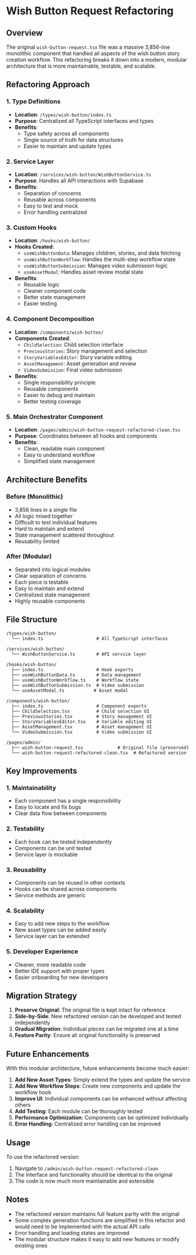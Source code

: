 # Wish Button Request Refactoring

## Overview

The original `wish-button-request.tsx` file was a massive 3,856-line monolithic component that handled all aspects of the wish button story creation workflow. This refactoring breaks it down into a modern, modular architecture that is more maintainable, testable, and scalable.

## Refactoring Approach

### 1. Type Definitions
- **Location**: `/types/wish-button/index.ts`
- **Purpose**: Centralized all TypeScript interfaces and types
- **Benefits**: 
  - Type safety across all components
  - Single source of truth for data structures
  - Easier to maintain and update types

### 2. Service Layer
- **Location**: `/services/wish-button/WishButtonService.ts`
- **Purpose**: Handles all API interactions with Supabase
- **Benefits**:
  - Separation of concerns
  - Reusable across components
  - Easy to test and mock
  - Error handling centralized

### 3. Custom Hooks
- **Location**: `/hooks/wish-button/`
- **Hooks Created**:
  - `useWishButtonData`: Manages children, stories, and data fetching
  - `useWishButtonWorkflow`: Handles the multi-step workflow state
  - `useWishButtonSubmission`: Manages video submission logic
  - `useAssetModal`: Handles asset review modal state
- **Benefits**:
  - Reusable logic
  - Cleaner component code
  - Better state management
  - Easier testing

### 4. Component Decomposition
- **Location**: `/components/wish-button/`
- **Components Created**:
  - `ChildSelection`: Child selection interface
  - `PreviousStories`: Story management and selection
  - `StoryVariablesEditor`: Story variable editing
  - `AssetManagement`: Asset generation and review
  - `VideoSubmission`: Final video submission
- **Benefits**:
  - Single responsibility principle
  - Reusable components
  - Easier to debug and maintain
  - Better testing coverage

### 5. Main Orchestrator Component
- **Location**: `/pages/admin/wish-button-request-refactored-clean.tsx`
- **Purpose**: Coordinates between all hooks and components
- **Benefits**:
  - Clean, readable main component
  - Easy to understand workflow
  - Simplified state management

## Architecture Benefits

### Before (Monolithic)
- 3,856 lines in a single file
- All logic mixed together
- Difficult to test individual features
- Hard to maintain and extend
- State management scattered throughout
- Reusability limited

### After (Modular)
- Separated into logical modules
- Clear separation of concerns
- Each piece is testable
- Easy to maintain and extend
- Centralized state management
- Highly reusable components

## File Structure

```
/types/wish-button/
  └── index.ts                    # All TypeScript interfaces

/services/wish-button/
  └── WishButtonService.ts        # API service layer

/hooks/wish-button/
  ├── index.ts                    # Hook exports
  ├── useWishButtonData.ts        # Data management
  ├── useWishButtonWorkflow.ts    # Workflow state
  ├── useWishButtonSubmission.ts  # Video submission
  └── useAssetModal.ts           # Asset modal

/components/wish-button/
  ├── index.ts                    # Component exports
  ├── ChildSelection.tsx          # Child selection UI
  ├── PreviousStories.tsx         # Story management UI
  ├── StoryVariablesEditor.tsx    # Variable editing UI
  ├── AssetManagement.tsx         # Asset management UI
  └── VideoSubmission.tsx         # Video submission UI

/pages/admin/
  ├── wish-button-request.tsx             # Original file (preserved)
  └── wish-button-request-refactored-clean.tsx  # Refactored version
```

## Key Improvements

### 1. Maintainability
- Each component has a single responsibility
- Easy to locate and fix bugs
- Clear data flow between components

### 2. Testability
- Each hook can be tested independently
- Components can be unit tested
- Service layer is mockable

### 3. Reusability
- Components can be reused in other contexts
- Hooks can be shared across components
- Service methods are generic

### 4. Scalability
- Easy to add new steps to the workflow
- New asset types can be added easily
- Service layer can be extended

### 5. Developer Experience
- Cleaner, more readable code
- Better IDE support with proper types
- Easier onboarding for new developers

## Migration Strategy

1. **Preserve Original**: The original file is kept intact for reference
2. **Side-by-Side**: New refactored version can be developed and tested independently
3. **Gradual Migration**: Individual pieces can be migrated one at a time
4. **Feature Parity**: Ensure all original functionality is preserved

## Future Enhancements

With this modular architecture, future enhancements become much easier:

1. **Add New Asset Types**: Simply extend the types and update the service
2. **Add New Workflow Steps**: Create new components and update the workflow hook
3. **Improve UI**: Individual components can be enhanced without affecting others
4. **Add Testing**: Each module can be thoroughly tested
5. **Performance Optimization**: Components can be optimized individually
6. **Error Handling**: Centralized error handling can be improved

## Usage

To use the refactored version:

1. Navigate to `/admin/wish-button-request-refactored-clean`
2. The interface and functionality should be identical to the original
3. The code is now much more maintainable and extensible

## Notes

- The refactored version maintains full feature parity with the original
- Some complex generation functions are simplified in this refactor and would need to be implemented with the actual API calls
- Error handling and loading states are improved
- The modular structure makes it easy to add new features or modify existing ones
